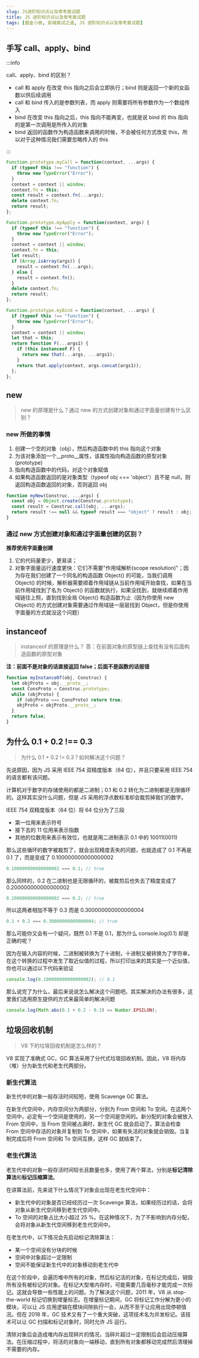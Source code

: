 ```yaml
---
slug: JS进阶知识点以及常考面试题
title: JS 进阶知识点以及常考面试题
tags: [掘金小册, 前端面试之道, JS 进阶知识点以及常考面试题]
---
```


## 手写 call、apply、bind

:::info

call、apply、bind 的区别？

- call 和 apply 在改变 this 指向之后会立即执行；bind 则是返回一个新的女函数以供后续调用
- call 和 bind 传入的是参数列表，而 apply 则需要将所有参数作为一个数组传入
- bind 在改变 this 指向之后，this 指向不能再变，也就是说 bind 的 this 指向的是第一次调用是所传入的对象
- bind 返回的函数作为构造函数来调用的时候，不会被任何方式改变 this，所以对于这种情况我们需要忽略传入的 this

:::

```javascript
Function.prototype.myCall = function(context, ...args) {
  if (typeof this !== "function") {
    throw new TypeError("Error");
  }
  context = context || window;
  context.fn = this;
  const result = context.fn(...args);
  delete context.fn;
  return result;
};

Function.prototype.myApply = function(context, args) {
  if (typeof this !== "function") {
    throw new TypeError("Error");
  }
  context = context || window;
  context.fn = this;
  let result;
  if (Array.isArray(args)) {
    result = context.fn(...args);
  } else {
    result = context.fn();
  }
  delete context.fn;
  return result;
};

Function.prototype.myBind = function(context, ...args) {
  if (typeof this !== "function") {
    throw new TypeError("Error");
  }
  context = context || window;
  let that = this;
  return function F(...args1) {
    if (this instanceof F) {
      return new that(...args, ...args1);
    }
    return that.apply(context, args.concat(args1));
  };
};
```

## new

> new 的原理是什么？通过 new 的方式创建对象和通过字面量创建有什么区别？

### new 所做的事情

1. 创建一个空的对象（obj），然后构造函数中的 this 指向这个对象
2. 为该对象添加一个\_\_proto\_\_属性，该属性指向构造函数的原型对象(prototype)
3. 指向构造函数中的代码，对这个对象赋值
4. 如果构造函数返回的是对象类型（typeof obj === 'object'）且不是 null，则返回构造函数返回的对象，否则返回 obj

```javascript
function myNew(Construc, ...args) {
  const obj = Object.create(Construc.prototype);
  const result = Construc.call(obj, ...args);
  return result !== null && typeof result === "object" ? result : obj;
}
```

### 通过 new 方式创建对象和通过字面量创建的区别？

**推荐使用字面量创建**

1. 它的代码量更少，更易读；
2. 对象字面量运行速度更快：它们不需要"作用域解析(scope resolution)"；因为存在我们创建了一个同名的构造函数 Object() 的可能，当我们调用 Object() 的时候，解析器需要顺着作用域链从当前作用域开始查找，如果在当前作用域找到了名为 Object() 的函数就执行，如果没找到，就继续顺着作用域链往上照，直到找到全局 Object() 构造函数为止（因为你使用 new Object() 的方式创建对象需要通过作用域链一层层找到 Object，但是你使用字面量的方式就没这个问题）

## instanceof

> instanceof 的原理是什么？
> 答：在前面对象的原型链上查找有没有后面构造函数的原型对象

**注：前面不是对象的话直接返回 false；后面不是函数的话报错**

```javascript
function myInstanceOf(obj, Construc) {
  let objProto = obj.__proto__;
  const ConsProto = Construc.prototype;
  while (objProto) {
    if (objProto === ConsProto) return true;
    objProto = objProto.__proto__;
  }
  return false;
}
```

## 为什么 0.1 + 0.2 !== 0.3

> 为什么 0.1 + 0.2 != 0.3？如何解决这个问题？

先说原因，因为 JS 采用 IEEE 754 双精度版本（64 位），并且只要采用 IEEE 754 的语言都有该问题。

计算机对于数字的存储使用的都是二进制；0.1 和 0.2 转化为二进制都是无限循环的。这样其实没什么问题，但是 JS 采用的浮点数标准却会裁剪掉我们的数字。

IEEE 754 双精度版本（64 位）将 64 位分为了三段

- 第一位用来表示符号
- 接下去的 11 位用来表示指数
- 其他的位数用来表示有效位，也就是用二进制表示 0.1 中的 10011(0011)

那么这些循环的数字被裁剪了，就会出现精度丢失的问题，也就造成了 0.1 不再是 0.1 了，而是变成了 0.100000000000000002

```javascript
0.100000000000000002 === 0.1; // true
```

那么同样的，0.2 在二进制也是无限循环的，被裁剪后也失去了精度变成了 0.200000000000000002

```javascript
0.200000000000000002 === 0.2; // true
```

所以这两者相加不等于 0.3 而是 0.300000000000000004

```javascript
0.1 + 0.2 === 0.30000000000000004; // true
```

那么可能你又会有一个疑问，既然 0.1 不是 0.1，那为什么 console.log(0.1) 却是正确的呢？

因为在输入内容的时候，二进制被转换为了十进制，十进制又被转换为了字符串，在这个转换的过程中发生了取近似值的过程，所以打印出来的其实是一个近似值，你也可以通过以下代码来验证

```javascript
console.log(0.100000000000000002); // 0.1
```

那么说完了为什么，最后来说说怎么解决这个问题吧。其实解决的办法有很多，这里我们选用原生提供的方式来最简单的解决问题

```javascript
console.log(Math.abs(0.1 + 0.2 - 0.3) <= Number.EPSILON);
```

## 垃圾回收机制

> V8 下的垃圾回收机制是怎么样的？

V8 实现了准确式 GC，GC 算法采用了分代式垃圾回收机制。因此，V8 将内存（堆）分为新生代和老生代两部分。

### 新生代算法

新生代中的对象一般存活时间较短，使用 Scavenge GC 算法。

在新生代空间中，内存空间分为两部分，分别为 From 空间和 To 空间。在这两个空间中，必定有一个空间是使用的，另一个空间是空闲的。新分配的对象会被放入 From 空间中，当 From 空间被占满时，新生代 GC 就会启动了。算法会检查 From 空间中存活的对象并复制到 To 空间中，如果有失活的对象就会销毁。当复制完成后将 From 空间和 To 空间互换，这样 GC 就结束了。

### 老生代算法

老生代中的对象一般存活时间较长且数量也多，使用了两个算法，分别是**标记清除算法**和**标记压缩算法**。

在讲算法前，先来说下什么情况下对象会出现在老生代空间中：

- 新生代中的对象是否已经经历过一次 Scavenge 算法，如果经历过的话，会将对象从新生代空间移到老生代空间中。
- To 空间的对象占比大小超过 25 %。在这种情况下，为了不影响到内存分配，会将对象从新生代空间移到老生代空间中。

在老生代中，以下情况会先启动标记清除算法：

- 某一个空间没有分块的时候
- 空间中对象超过一定限制
- 空间不能保证新生代中的对象移动到老生代中

在这个阶段中，会遍历堆中所有的对象，然后标记活的对象，在标记完成后，销毁所有没有被标记的对象。在标记大型堆内存时，可能需要几百毫秒才能完成一次标记。这就会导致一些性能上的问题。为了解决这个问题，2011 年，V8 从 stop-the-world 标记切换到增量标志。在增量标记期间，GC 将标记工作分解为更小的模块，可以让 JS 应用逻辑在模块间隙执行一会，从而不至于让应用出现停顿情况。但在 2018 年，GC 技术又有了一个重大突破，这项技术名为并发标记。该技术可以让 GC 扫描和标记对象时，同时允许 JS 运行。

清除对象后会造成堆内存出现碎片的情况，当碎片超过一定限制后会启动压缩算法。在压缩过程中，将活的对象向一端移动，直到所有对象都移动完成然后清理掉不需要的内存。
